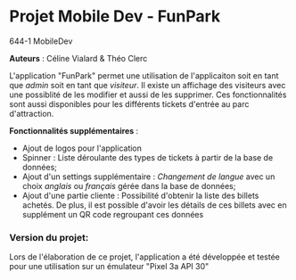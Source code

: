 # Projet Mobile Dev - FunPark
644-1 MobileDev

**Auteurs** : Céline Vialard & Théo Clerc

L'application "FunPark" permet une utilisation de l'applicaiton soit en tant que *admin* soit en tant que *visiteur*. Il existe un affichage des visiteurs avec une possiblité de les modifier et aussi de les supprimer.
Ces fonctionnalités sont aussi disponibles pour les différents tickets d'entrée au parc d'attraction.

**Fonctionnalités supplémentaires** : 
- Ajout de logos pour l'application
- Spinner : Liste déroulante des types de tickets à partir de la base de données;
- Ajout d'un settings supplémentaire : *Changement de langue* avec un choix *anglais* ou *français* gérée dans la base de données;
- Ajout d'une partie cliente : Possibilité d'obtenir la liste des billets achetés. De plus, il est possible d'avoir les détails de ces billets avec en supplément un QR code regroupant
ces données

### Version du projet:

Lors de l'élaboration de ce projet, l'application a été développée et testée pour une utilisation sur un émulateur "Pixel 3a API 30"



